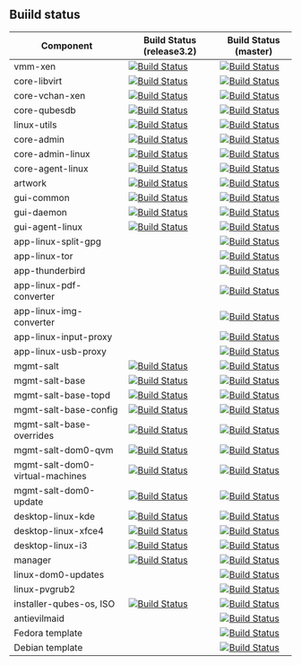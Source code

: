 Buiild status
-----------------------------------------------

| Component | Build Status (release3.2) | Build Status (master) |
|-----------|--------------|------------|
| vmm-xen | [![Build Status](https://travis-ci.org/QubesOS/qubes-vmm-xen.svg?branch=xen-4.6)](https://travis-ci.org/QubesOS/qubes-vmm-xen) | [![Build Status](https://travis-ci.org/QubesOS/qubes-vmm-xen.svg?branch=xen-4.7)](https://travis-ci.org/QubesOS/qubes-vmm-xen) | 
| core-libvirt | [![Build Status](https://travis-ci.org/QubesOS/qubes-core-libvirt.svg?branch=release3.2)](https://travis-ci.org/QubesOS/qubes-core-libvirt) |[![Build Status](https://travis-ci.org/QubesOS/qubes-core-libvirt.svg?branch=master)](https://travis-ci.org/QubesOS/qubes-core-libvirt) |
| core-vchan-xen | [![Build Status](https://travis-ci.org/QubesOS/qubes-core-vchan-xen.svg?branch=release3.2)](https://travis-ci.org/QubesOS/qubes-core-vchan-xen) | [![Build Status](https://travis-ci.org/QubesOS/qubes-core-vchan-xen.svg?branch=master)](https://travis-ci.org/QubesOS/qubes-core-vchan-xen) | 
| core-qubesdb | [![Build Status](https://travis-ci.org/QubesOS/qubes-core-qubesdb.svg?branch=release3.2)](https://travis-ci.org/QubesOS/qubes-core-qubesdb) |[![Build Status](https://travis-ci.org/QubesOS/qubes-core-qubesdb.svg?branch=master)](https://travis-ci.org/QubesOS/qubes-core-qubesdb) |
| linux-utils | [![Build Status](https://travis-ci.org/QubesOS/qubes-linux-utils.svg?branch=release3.2)](https://travis-ci.org/QubesOS/qubes-linux-utils) | [![Build Status](https://travis-ci.org/QubesOS/qubes-linux-utils.svg?branch=master)](https://travis-ci.org/QubesOS/qubes-linux-utils) | 
| core-admin | [![Build Status](https://travis-ci.org/QubesOS/qubes-core-admin.svg?branch=release3.2)](https://travis-ci.org/QubesOS/qubes-core-admin) | [![Build Status](https://travis-ci.org/QubesOS/qubes-core-admin.svg?branch=master)](https://travis-ci.org/QubesOS/qubes-core-admin) | 
| core-admin-linux | [![Build Status](https://travis-ci.org/QubesOS/qubes-core-admin-linux.svg?branch=release3.2)](https://travis-ci.org/QubesOS/qubes-core-admin-linux) | [![Build Status](https://travis-ci.org/QubesOS/qubes-core-admin-linux.svg?branch=master)](https://travis-ci.org/QubesOS/qubes-core-admin-linux) | 
| core-agent-linux | [![Build Status](https://travis-ci.org/QubesOS/qubes-core-agent-linux.svg?branch=release3.2)](https://travis-ci.org/QubesOS/qubes-core-agent-linux) | [![Build Status](https://travis-ci.org/QubesOS/qubes-core-agent-linux.svg?branch=master)](https://travis-ci.org/QubesOS/qubes-core-agent-linux) | 
| artwork | [![Build Status](https://travis-ci.org/QubesOS/qubes-artwork.svg?branch=release3.2)](https://travis-ci.org/QubesOS/qubes-artwork) | [![Build Status](https://travis-ci.org/QubesOS/qubes-artwork.svg?branch=master)](https://travis-ci.org/QubesOS/qubes-artwork) | 
| gui-common | [![Build Status](https://travis-ci.org/QubesOS/qubes-gui-common.svg?branch=release3.2)](https://travis-ci.org/QubesOS/qubes-gui-common) | [![Build Status](https://travis-ci.org/QubesOS/qubes-gui-common.svg?branch=master)](https://travis-ci.org/QubesOS/qubes-gui-common) | 
| gui-daemon | [![Build Status](https://travis-ci.org/QubesOS/qubes-gui-daemon.svg?branch=release3.2)](https://travis-ci.org/QubesOS/qubes-gui-daemon) | [![Build Status](https://travis-ci.org/QubesOS/qubes-gui-daemon.svg?branch=master)](https://travis-ci.org/QubesOS/qubes-gui-daemon) | 
| gui-agent-linux | [![Build Status](https://travis-ci.org/QubesOS/qubes-gui-agent-linux.svg?branch=release3.2)](https://travis-ci.org/QubesOS/qubes-gui-agent-linux) | [![Build Status](https://travis-ci.org/QubesOS/qubes-gui-agent-linux.svg?branch=master)](https://travis-ci.org/QubesOS/qubes-gui-agent-linux) | 
| app-linux-split-gpg | | [![Build Status](https://travis-ci.org/QubesOS/qubes-app-linux-split-gpg.svg?branch=master)](https://travis-ci.org/QubesOS/qubes-app-linux-split-gpg) | 
| app-linux-tor | | [![Build Status](https://travis-ci.org/QubesOS/qubes-app-linux-tor.svg?branch=master)](https://travis-ci.org/QubesOS/qubes-app-linux-tor) | 
| app-thunderbird | | [![Build Status](https://travis-ci.org/QubesOS/qubes-app-thunderbird.svg?branch=master)](https://travis-ci.org/QubesOS/qubes-app-thunderbird) | 
| app-linux-pdf-converter | | [![Build Status](https://travis-ci.org/QubesOS/qubes-app-linux-pdf-converter.svg?branch=master)](https://travis-ci.org/QubesOS/qubes-app-linux-pdf-converter) | 
| app-linux-img-converter | | [![Build Status](https://travis-ci.org/QubesOS/qubes-app-linux-img-converter.svg?branch=master)](https://travis-ci.org/QubesOS/qubes-app-linux-img-converter) | 
| app-linux-input-proxy | | [![Build Status](https://travis-ci.org/QubesOS/qubes-app-linux-input-proxy.svg?branch=master)](https://travis-ci.org/QubesOS/qubes-app-linux-input-proxy) | 
| app-linux-usb-proxy | | [![Build Status](https://travis-ci.org/QubesOS/qubes-app-linux-usb-proxy.svg?branch=master)](https://travis-ci.org/QubesOS/qubes-app-linux-usb-proxy) | 
| mgmt-salt | [![Build Status](https://travis-ci.org/QubesOS/qubes-mgmt-salt.svg?branch=release3.2)](https://travis-ci.org/QubesOS/qubes-mgmt-salt) | [![Build Status](https://travis-ci.org/QubesOS/qubes-mgmt-salt.svg?branch=master)](https://travis-ci.org/QubesOS/qubes-mgmt-salt) | 
| mgmt-salt-base | [![Build Status](https://travis-ci.org/QubesOS/qubes-mgmt-salt-base.svg?branch=release3.2)](https://travis-ci.org/QubesOS/qubes-mgmt-salt-base) | [![Build Status](https://travis-ci.org/QubesOS/qubes-mgmt-salt-base.svg?branch=master)](https://travis-ci.org/QubesOS/qubes-mgmt-salt-base) | 
| mgmt-salt-base-topd | [![Build Status](https://travis-ci.org/QubesOS/qubes-mgmt-salt-base-topd.svg?branch=release3.2)](https://travis-ci.org/QubesOS/qubes-mgmt-salt-base-topd) | [![Build Status](https://travis-ci.org/QubesOS/qubes-mgmt-salt-base-topd.svg?branch=master)](https://travis-ci.org/QubesOS/qubes-mgmt-salt-base-topd) | 
| mgmt-salt-base-config | [![Build Status](https://travis-ci.org/QubesOS/qubes-mgmt-salt-base-config.svg?branch=release3.2)](https://travis-ci.org/QubesOS/qubes-mgmt-salt-base-config) | [![Build Status](https://travis-ci.org/QubesOS/qubes-mgmt-salt-base-config.svg?branch=master)](https://travis-ci.org/QubesOS/qubes-mgmt-salt-base-config) | 
| mgmt-salt-base-overrides | [![Build Status](https://travis-ci.org/QubesOS/qubes-mgmt-salt-base-overrides.svg?branch=release3.2)](https://travis-ci.org/QubesOS/qubes-mgmt-salt-base-overrides) | [![Build Status](https://travis-ci.org/QubesOS/qubes-mgmt-salt-base-overrides.svg?branch=master)](https://travis-ci.org/QubesOS/qubes-mgmt-salt-base-overrides) | 
| mgmt-salt-dom0-qvm | [![Build Status](https://travis-ci.org/QubesOS/qubes-mgmt-salt-dom0-qvm.svg?branch=release3.2)](https://travis-ci.org/QubesOS/qubes-mgmt-salt-dom0-qvm) | [![Build Status](https://travis-ci.org/QubesOS/qubes-mgmt-salt-dom0-qvm.svg?branch=master)](https://travis-ci.org/QubesOS/qubes-mgmt-salt-dom0-qvm) | 
| mgmt-salt-dom0-virtual-machines | [![Build Status](https://travis-ci.org/QubesOS/qubes-mgmt-salt-dom0-virtual-machines.svg?branch=release3.2)](https://travis-ci.org/QubesOS/qubes-mgmt-salt-dom0-virtual-machines) | [![Build Status](https://travis-ci.org/QubesOS/qubes-mgmt-salt-dom0-virtual-machines.svg?branch=master)](https://travis-ci.org/QubesOS/qubes-mgmt-salt-dom0-virtual-machines) | 
| mgmt-salt-dom0-update | [![Build Status](https://travis-ci.org/QubesOS/qubes-mgmt-salt-dom0-update.svg?branch=release3.2)](https://travis-ci.org/QubesOS/qubes-mgmt-salt-dom0-update) | [![Build Status](https://travis-ci.org/QubesOS/qubes-mgmt-salt-dom0-update.svg?branch=master)](https://travis-ci.org/QubesOS/qubes-mgmt-salt-dom0-update) | 
| desktop-linux-kde | [![Build Status](https://travis-ci.org/QubesOS/qubes-desktop-linux-kde.svg?branch=release3.2)](https://travis-ci.org/QubesOS/qubes-desktop-linux-kde) | [![Build Status](https://travis-ci.org/QubesOS/qubes-desktop-linux-kde.svg?branch=master)](https://travis-ci.org/QubesOS/qubes-desktop-linux-kde) | 
| desktop-linux-xfce4 | [![Build Status](https://travis-ci.org/QubesOS/qubes-desktop-linux-xfce4.svg?branch=release3.2)](https://travis-ci.org/QubesOS/qubes-desktop-linux-xfce4) | [![Build Status](https://travis-ci.org/QubesOS/qubes-desktop-linux-xfce4.svg?branch=master)](https://travis-ci.org/QubesOS/qubes-desktop-linux-xfce4) | 
| desktop-linux-i3 | [![Build Status](https://travis-ci.org/QubesOS/qubes-desktop-linux-i3.svg?branch=release3.2)](https://travis-ci.org/QubesOS/qubes-desktop-linux-i3) | [![Build Status](https://travis-ci.org/QubesOS/qubes-desktop-linux-i3.svg?branch=master)](https://travis-ci.org/QubesOS/qubes-desktop-linux-i3) | 
| manager | [![Build Status](https://travis-ci.org/QubesOS/qubes-manager.svg?branch=release3.2)](https://travis-ci.org/QubesOS/qubes-manager) | [![Build Status](https://travis-ci.org/QubesOS/qubes-manager.svg?branch=master)](https://travis-ci.org/QubesOS/qubes-manager) | 
| linux-dom0-updates | | [![Build Status](https://travis-ci.org/QubesOS/qubes-linux-dom0-updates.svg?branch=master)](https://travis-ci.org/QubesOS/qubes-linux-dom0-updates) | 
| linux-pvgrub2 | | [![Build Status](https://travis-ci.org/QubesOS/qubes-linux-pvgrub2.svg?branch=master)](https://travis-ci.org/QubesOS/qubes-linux-pvgrub2) | 
| installer-qubes-os, ISO | [![Build Status](https://travis-ci.org/QubesOS/qubes-installer-qubes-os.svg?branch=release3.2)](https://travis-ci.org/QubesOS/qubes-installer-qubes-os) | [![Build Status](https://travis-ci.org/QubesOS/qubes-installer-qubes-os.svg?branch=master)](https://travis-ci.org/QubesOS/qubes-installer-qubes-os) | 
| antievilmaid | | [![Build Status](https://travis-ci.org/QubesOS/qubes-antievilmaid.svg?branch=master)](https://travis-ci.org/QubesOS/qubes-antievilmaid) |
| Fedora template | | [![Build Status](https://travis-ci.org/QubesOS/qubes-builder-fedora.svg?branch=master)](https://travis-ci.org/QubesOS/qubes-builder-fedora) | 
| Debian template | | [![Build Status](https://travis-ci.org/QubesOS/qubes-builder-debian.svg?branch=master)](https://travis-ci.org/QubesOS/qubes-builder-debian) | 
